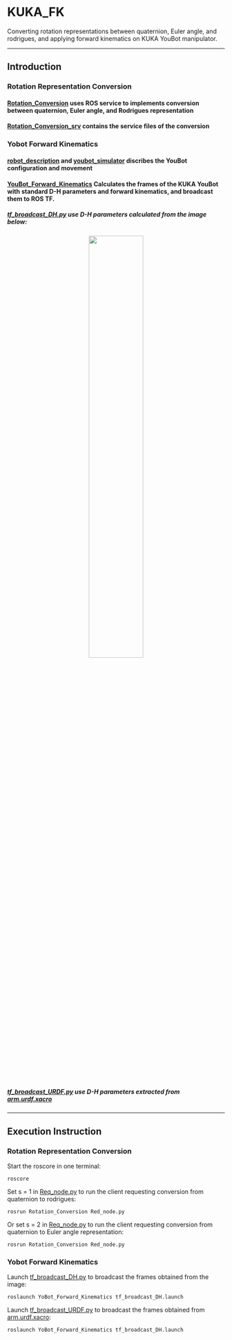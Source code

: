 # KUKA_FK
Converting rotation representations between quaternion, Euler angle, and rodrigues, and applying forward kinematics on KUKA YouBot manipulator.

------
## Introduction
### Rotation Representation Conversion
#### [Rotation_Conversion](https://github.com/alstondu/ROS_Forward_Kinematics/tree/main/Rotation_Conversion) uses ROS service to implements conversion between quaternion, Euler angle, and Rodrigues representation
#### [Rotation_Conversion_srv](https://github.com/alstondu/ROS_Forward_Kinematics/tree/main/Rotation_Conversion_srv) contains the service files of the conversion
### Yobot Forward Kinematics
#### [robot_description](https://github.com/alstondu/ROS_Forward_Kinematics/tree/main/robot_description) and [youbot_simulator](https://github.com/alstondu/ROS_Forward_Kinematics/tree/main/youbot_simulator) discribes the YouBot configuration and movement
#### [YouBot_Forward_Kinematics](https://github.com/alstondu/ROS_Forward_Kinematics/tree/main/YoBot_Forward_Kinematics) Calculates the frames of the KUKA YouBot with standard D-H parameters and forward kinematics, and broadcast them to ROS TF.<br />
##### [tf_broadcast_DH.py](https://github.com/alstondu/ROS_Forward_Kinematics/blob/main/YoBot_Forward_Kinematics/src/tf_broadcast_DH.py) use D-H parameters calculated from the image below:
  <div align="center">
    <img width="50%" src="https://github.com/alstondu/ROS_Forward_Kinematics/blob/main/YoBot_image.png"></a>
  </div>

##### [tf_broadcast_URDF.py](https://github.com/alstondu/ROS_Forward_Kinematics/blob/main/YoBot_Forward_Kinematics/src/tf_broadcast_URDF.py) use D-H parameters extracted from [arm.urdf.xacro](https://github.com/alstondu/ROS_Forward_Kinematics/blob/main/robot_description/youbot_description/urdf/youbot_arm/arm.urdf.xacro)

------
## Execution Instruction
### Rotation Representation Conversion
Start the roscore in one terminal:
```commandline
roscore
```
Set s = 1 in [Req_node.py](https://github.com/alstondu/ROS_Forward_Kinematics/blob/main/Rotation_Conversion/src/Req_node.py) to run the client requesting conversion from quaternion to rodrigues:
```commandline
rosrun Rotation_Conversion Red_node.py
```
Or set s = 2 in [Req_node.py](https://github.com/alstondu/ROS_Forward_Kinematics/blob/main/Rotation_Conversion/src/Req_node.py) to run the client requesting conversion from quaternion to Euler angle representation:
```commandline
rosrun Rotation_Conversion Red_node.py
```
### Yobot Forward Kinematics
Launch [tf_broadcast_DH.py](https://github.com/alstondu/ROS_Forward_Kinematics/blob/main/YoBot_Forward_Kinematics/launch/tf_broadcast_DH.launch) to broadcast the frames obtained from the image:
```commandline
roslaunch YoBot_Forward_Kinematics tf_broadcast_DH.launch
```
Launch [tf_broadcast_URDF.py](https://github.com/alstondu/ROS_Forward_Kinematics/blob/main/YoBot_Forward_Kinematics/launch/tf_broadcast_URDF.launch) to broadcast the frames obtained from [arm.urdf.xacro](https://github.com/alstondu/ROS_Forward_Kinematics/blob/main/robot_description/youbot_description/urdf/youbot_arm/arm.urdf.xacro):
```commandline
roslaunch YoBot_Forward_Kinematics tf_broadcast_DH.launch
```

